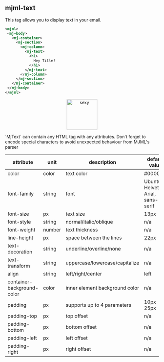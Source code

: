 ## mjml-text

This tag allows you to display text in your email.

 ```xml
<mjml>
  <mj-body>
    <mj-container>
      <mj-section>
        <mj-column>
          <mj-text>
            <h1>
              Hey Title!
            </h1>
          </mj-text>
        </mj-column>
      </mj-section>
    </mj-container>
  </mj-body>
</mjml>
 ```

<p align="center">
  <a href="https://mjml.io/try-it-live/components/text">
    <img width="100px" src="http://imgh.us/TRYITLIVE.svg" alt="sexy" />
  </a>
</p>

<aside class="notice">
  `MjText` can contain any HTML tag with any attributes. Don't forget to encode special characters to avoid unexpected behaviour from MJML's parser
</aside>

 attribute                    | unit          | description                    | default value
------------------------------|---------------|--------------------------------|-------------------------------------
 color                        | color         | text color                     | #000000
 font-family                  | string        | font                           | Ubuntu, Helvetica, Arial, sans-serif
 font-size                    | px            | text size                      | 13px
 font-style                   | string        | normal/italic/oblique          | n/a
 font-weight                  | number        | text thickness                 | n/a
 line-height                  | px            | space between the lines        | 22px
 text-decoration              | string        | underline/overline/none        | n/a
 text-transform               | string        | uppercase/lowercase/capitalize | n/a
 align                        | string        | left/right/center              | left
 container-background-color   | color         | inner element background color | n/a
 padding                      | px            | supports up to 4 parameters    | 10px 25px
 padding-top                  | px            | top offset                     | n/a
 padding-bottom               | px            | bottom offset                  | n/a
 padding-left                 | px            | left offset                    | n/a
 padding-right                | px            | right offset                   | n/a
